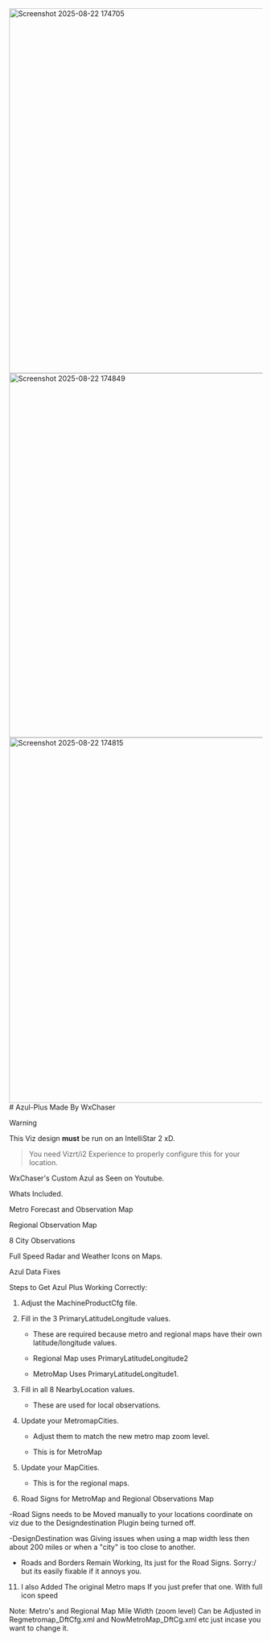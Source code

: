 <img width="1292" height="725" alt="Screenshot 2025-08-22 174705" src="https://github.com/user-attachments/assets/e4b78815-c257-44ed-927f-ee956625c7ed" />
<img width="1291" height="724" alt="Screenshot 2025-08-22 174849" src="https://github.com/user-attachments/assets/d17b5a35-7b92-4288-a344-810604837442" />
<img width="1291" height="726" alt="Screenshot 2025-08-22 174815" src="https://github.com/user-attachments/assets/784c2f82-3a1c-4bef-9542-fb13ed204de7" />
# Azul-Plus Made By WxChaser


>[!WARNING]
> This Viz design **must** be run on an IntelliStar 2 xD.

>You need Vizrt/i2 Experience to properly configure this for your location.



WxChaser's Custom Azul as Seen on Youtube.

Whats Included.

Metro Forecast and Observation Map

Regional Observation Map

8 City Observations

Full Speed Radar and Weather Icons on Maps.

Azul Data Fixes

Steps to Get Azul Plus Working Correctly:

1. Adjust the MachineProductCfg file.

2. Fill in the 3 PrimaryLatitudeLongitude values.
   
   - These are required because metro and regional maps have their own latitude/longitude values.
  
   - Regional Map uses PrimaryLatitudeLongitude2
     
   - MetroMap Uses PrimaryLatitudeLongitude1.

4. Fill in all 8 NearbyLocation values.
   
   - These are used for local observations.

6. Update your MetromapCities.
   
   - Adjust them to match the new metro map zoom level.
     
   - This is for MetroMap

8. Update your MapCities.
   
   - This is for the regional maps.
   
10. Road Signs for MetroMap and Regional Observations Map
    
-Road Signs needs to be Moved manually to your locations coordinate on viz due to the Designdestination Plugin being turned off. 

-DesignDestination was Giving issues when using a map width less then about 200 miles or when a "city" is too close to another. 

- Roads and Borders Remain Working, Its just for the Road Signs. Sorry:/ but its easily fixable if it annoys you.

11. I also Added The original Metro maps If you just prefer that one. With full icon speed

Note: Metro's and Regional Map Mile Width (zoom level) Can be Adjusted in Regmetromap_DftCfg.xml and NowMetroMap_DftCg.xml etc just incase you want to change it.
